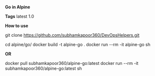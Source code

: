 
**Go in Alpine**

**Tags**
latest
1.0

**How to use**

git clone https://github.com/subhamkapoor360/DevOpsHelpers.git

cd alpine/go/
docker build -t alpine-go .
docker run --rm -it alpine-go sh

**OR**

docker pull subhamkapoor360/alpine-go:latest
docker run --rm -it subhamkapoor360/alpine-go:latest sh